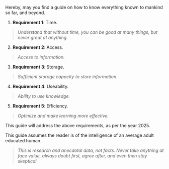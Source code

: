 Hereby, may you find a guide on how to know everything known to mankind so far, and beyond.

1. **Requirement 1**: Time.

> *Understand that without time, you can be good at many things, but never great at anything.*

2. **Requirement 2**: Access.

> *Access to information.*

3. **Requirement 3**: Storage.

> *Sufficient storage capacity to store information.*

4. **Requirement 4**: Useability.

> *Ability to use knowledge.*

5. **Requirement 5**: Efficiency.

> *Optimize and make learning more effective.*

This guide will address the above requirements, as per the year 2025.

This guide assumes the reader is of the intelligence of an average adult educated human.

> *This is research and anecdotal data, not facts. Never take anything at face value, always doubt first, agree after, and even then stay skeptical.*